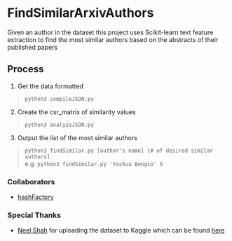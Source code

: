 # FindSimilarArxivAuthors
Given an author in the dataset this project uses Scikit-learn text feature extraction to find the most similar authors based on the abstracts of their published papers

## Process
1. Get the data formatted
> `python3 compileJSON.py`
2. Create the csr_matrix of similarity values
> `python3 analyzeJSON.py`
3. Output the list of the most similar authors
> `python3 findSimilar.py [author's name] [# of desired similar authors]` \
> e.g. `python3 findSimilar.py 'Yoshua Bengio' 5`


### Collaborators
* [hashFactory](https://github.com/hashFactory)

### Special Thanks
* [Neel Shah](https://github.com/neelshah18) for uploading the dataset to Kaggle which can be found [here](https://www.kaggle.com/neelshah18/arxivdataset)
